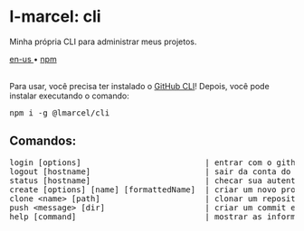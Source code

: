 <div valing="top">
  <h1>l-marcel: <span>cli</span></h1>
  <p>Minha própria CLI para administrar meus projetos.</p>
  <nav>
    <div id="repository-buttons"/>
    <a class="navigation-link disabled" href="https://github.com/L-Marcel/cli/blob/master/README.en-US.md" target="__blank__">
      en-us
    </a>
    <span class="disabled">•</span>
    <a class="navigation-link" href="https://www.npmjs.com/package/@lmarcel/cli" target="__blank__">
      npm
    </a>
  </nav>
</div>

<br/>

<p>Para usar, você precisa ter instalado o <a href="https://cli.github.com/" target="__target__">GitHub CLI</a>! Depois, você pode instalar executando o comando:</p>
<pre>
<span>npm</span> i -g @lmarcel/cli
</pre>

<h2>Comandos:</h2>
<pre>
login [options]                          | entrar com o github, é necessário
logout [hostname]                        | sair da conta do github
status [hostname]                        | checar sua autenticação
create [options] [name] [formattedName]  | criar um novo projeto e clonar o repositório
clone &lt;name> [path]                      | clonar um repositório do github
push &lt;message> [dir]                     | criar um commit e enviar TODAS as alterações
help [command]                           | mostrar as informações auxiliares dos comandos
</pre>